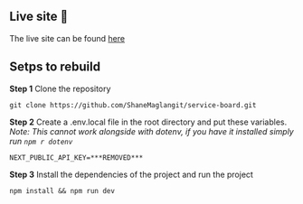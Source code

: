 ## Live site :rocket:

The live site can be found [here](https://service-board.vercel.app/)

## Setps to rebuild
**Step 1** Clone the repository
```
git clone https://github.com/ShaneMaglangit/service-board.git
```

**Step 2** Create a .env.local file in the root directory and put these variables.<br />
*Note: This cannot work alongside with dotenv, if you have it installed simply run `npm r dotenv`*
```
NEXT_PUBLIC_API_KEY=***REMOVED***
```

**Step 3** Install the dependencies of the project and run the project
```
npm install && npm run dev
```
